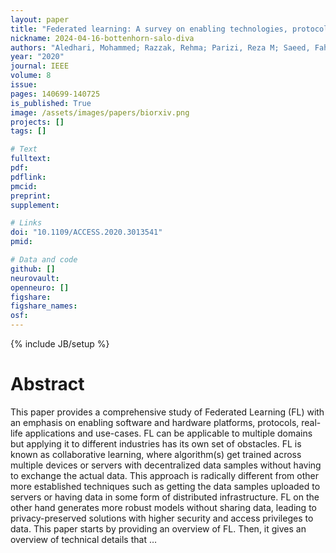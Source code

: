 ```yaml
---
layout: paper
title: "Federated learning: A survey on enabling technologies, protocols, and applications"
nickname: 2024-04-16-bottenhorn-salo-diva
authors: "Aledhari, Mohammed; Razzak, Rehma; Parizi, Reza M; Saeed, Fahad; "
year: "2020"
journal: IEEE
volume: 8
issue:
pages: 140699-140725
is_published: True
image: /assets/images/papers/biorxiv.png
projects: []
tags: []

# Text
fulltext:
pdf:
pdflink:
pmcid:
preprint: 
supplement:

# Links
doi: "10.1109/ACCESS.2020.3013541"
pmid:

# Data and code
github: []
neurovault:
openneuro: []
figshare:
figshare_names:
osf:
---
```

{% include JB/setup %}

# Abstract

This paper provides a comprehensive study of Federated Learning (FL) with an emphasis on enabling software and hardware platforms, protocols, real-life applications and use-cases. FL can be applicable to multiple domains but applying it to different industries has its own set of obstacles. FL is known as collaborative learning, where algorithm(s) get trained across multiple devices or servers with decentralized data samples without having to exchange the actual data. This approach is radically different from other more established techniques such as getting the data samples uploaded to servers or having data in some form of distributed infrastructure. FL on the other hand generates more robust models without sharing data, leading to privacy-preserved solutions with higher security and access privileges to data. This paper starts by providing an overview of FL. Then, it gives an overview of technical details that …
